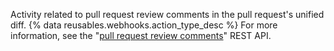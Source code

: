 Activity related to pull request review comments in the pull request's unified diff. {% data reusables.webhooks.action_type_desc %} For more information, see the "[pull request review comments](/v3/pulls/comments/)" REST API.
